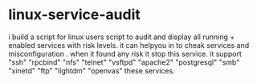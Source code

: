 # linux-service-audit
i build a script for linux users script to audit and display all running + enabled services with risk levels.
it can helpyou in to cheak services and misconfiguration . 
when it found any risk it stop this service.
it support 
  "ssh"
  "rpcbind"
  "nfs"
  "telnet"
  "vsftpd"
  "apache2"
  "postgresql"
  "smb"
  "xinetd"
  "ftp"
  "lightdm"
  "openvas"
these services.

#
